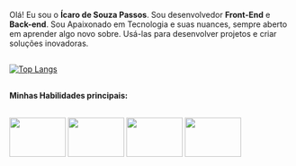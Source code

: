 Olá! Eu sou o **Ícaro de Souza Passos**. Sou desenvolvedor **Front-End** e **Back-end**. Sou Apaixonado em Tecnologia e suas nuances, sempre aberto em aprender algo novo sobre. Usá-las para desenvolver projetos e criar soluções inovadoras.

##

[![Top Langs](https://github-readme-stats.vercel.app/api/top-langs/?username=ipasouza99&theme=dracula&layout=compact)](https://github.com/ipasouza99/github-readme-stats)

##
**Minhas Habilidades principais:**
<div style ="display: inline_block"><br/>
 <img align="center" height="70" width="100" alt="" src="https://cdn.jsdelivr.net/gh/devicons/devicon@latest/icons/html5/html5-original-wordmark.svg">
 <img align="center" height="70" width="100" alt="" src="https://cdn.jsdelivr.net/gh/devicons/devicon@latest/icons/css3/css3-original-wordmark.svg">
 <img align="center" height="70" width="100" alt="" src="">  
 <img align="center" height="70" width="100" alt="" src="https://cdn.jsdelivr.net/gh/devicons/devicon@latest/icons/html5/html5-original-wordmark.svg">  
 
 </div> 
